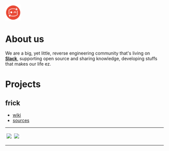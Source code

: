 <img src="/uploads/secret-logo-preview.png" alt="Wiki.js" title="Logo" class="pagelogo" style="height:50px">
<!-- TITLE: secRet -->
<!-- SUBTITLE: Reverse Engineering community -->

# About us
We are a big, yet little, reverse engineering community that's living on <a href="https://join.slack.com/t/resecret/shared_invite/enQtMzc1NTg4MzE3NjA1LTlkNzYxNTIwYTc2ZTYyOWY1MTQ1NzBiN2ZhYjQwYmY0ZmRhODQ0NDE3NmRmZjFiMmE1MDYwNWJlNDVjZDcwNGE">**Slack**</a>, supporting open source and sharing knowledge, developing stuffs that makes our life ez.

# Projects
## frick

* <a href="/frick">wiki</a>
* <a href="https://github.com/igio90/frick">sources</a>

---

<img src="https://image.ibb.co/j8Wa5J/Schermata_2018_06_19_alle_21_06_41.png" style="width:50%;margin:4px" />
<img src="https://image.ibb.co/d7v70J/Schermata_2018_06_19_alle_02_39_54.png" style="width:50%;position:absolute;margin:4px" />

---

